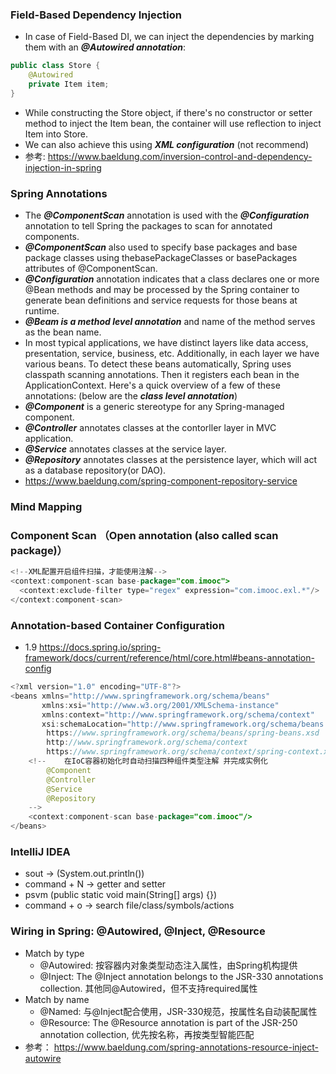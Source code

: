### Field-Based Dependency Injection
- In case of Field-Based DI, we can inject the dependencies by marking them with an ***@Autowired annotation***:
```java
public class Store {
    @Autowired
    private Item item; 
}
```
- While constructing the Store object, if there's no constructor or setter method to inject the Item bean, the container will use reflection to inject Item into   Store.
- We can also achieve this using ***XML configuration*** (not recommend)
- 参考: https://www.baeldung.com/inversion-control-and-dependency-injection-in-spring

### Spring Annotations
- The ***@ComponentScan*** annotation is used with the ***@Configuration*** annotation to tell Spring the packages to scan for annotated components. 
- ***@ComponentScan*** also used to specify base packages and base package classes using thebasePackageClasses or basePackages attributes of @ComponentScan.
- ***@Configuration*** annotation indicates that a class declares one or more @Bean methods and may be processed by the Spring container to generate bean definitions and service requests for those beans at runtime.
- ***@Beam is a method level annotation*** and name of the method serves as the bean name. 
- In most typical applications, we have distinct layers like data access, presentation, service, business, etc.
  Additionally, in each layer we have various beans. To detect these beans automatically, Spring uses classpath scanning annotations.
  Then it registers each bean in the ApplicationContext.
  Here's a quick overview of a few of these annotations: (below are the ***class level annotation***)
- ***@Component*** is a generic stereotype for any Spring-managed component.
- ***@Controller*** annotates classes at the contorller layer in MVC application.
- ***@Service*** annotates classes at the service layer.
- ***@Repository*** annotates classes at the persistence layer, which will act as a database repository(or DAO).
- https://www.baeldung.com/spring-component-repository-service

### Mind Mapping

### Component Scan （Open annotation (also called scan package)）
```java
<!--XML配置开启组件扫描，才能使用注解-->
<context:component-scan base-package="com.imooc">
  <context:exclude-filter type="regex" expression="com.imooc.exl.*"/>
</context:component-scan>
```

### Annotation-based Container Configuration
- 1.9 https://docs.spring.io/spring-framework/docs/current/reference/html/core.html#beans-annotation-config
```java
<?xml version="1.0" encoding="UTF-8"?>
<beans xmlns="http://www.springframework.org/schema/beans"
       xmlns:xsi="http://www.w3.org/2001/XMLSchema-instance"
       xmlns:context="http://www.springframework.org/schema/context"
       xsi:schemaLocation="http://www.springframework.org/schema/beans
        https://www.springframework.org/schema/beans/spring-beans.xsd
        http://www.springframework.org/schema/context
        https://www.springframework.org/schema/context/spring-context.xsd">
    <!--    在IoC容器初始化时自动扫描四种组件类型注解 并完成实例化
        @Component
        @Controller
        @Service
        @Repository
    -->
    <context:component-scan base-package="com.imooc"/>
</beans>
```

### IntelliJ IDEA
- sout -> (System.out.println())
- command + N -> getter and setter
- psvm (public static void main(String[] args) {})
- command + o -> search file/class/symbols/actions

### Wiring in Spring: @Autowired, @Inject, @Resource
- Match by type
  - @Autowired: 按容器内对象类型动态注入属性，由Spring机构提供
  - @Inject: The @Inject annotation belongs to the JSR-330 annotations collection. 其他同@Autowired，但不支持required属性
- Match by name
  - @Named: 与@Inject配合使用，JSR-330规范，按属性名自动装配属性
  - @Resource: The @Resource annotation is part of the JSR-250 annotation collection, 优先按名称，再按类型智能匹配
- 参考： https://www.baeldung.com/spring-annotations-resource-inject-autowire
